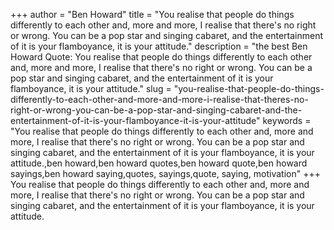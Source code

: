 +++
author = "Ben Howard"
title = "You realise that people do things differently to each other and, more and more, I realise that there's no right or wrong. You can be a pop star and singing cabaret, and the entertainment of it is your flamboyance, it is your attitude."
description = "the best Ben Howard Quote: You realise that people do things differently to each other and, more and more, I realise that there's no right or wrong. You can be a pop star and singing cabaret, and the entertainment of it is your flamboyance, it is your attitude."
slug = "you-realise-that-people-do-things-differently-to-each-other-and-more-and-more-i-realise-that-theres-no-right-or-wrong-you-can-be-a-pop-star-and-singing-cabaret-and-the-entertainment-of-it-is-your-flamboyance-it-is-your-attitude"
keywords = "You realise that people do things differently to each other and, more and more, I realise that there's no right or wrong. You can be a pop star and singing cabaret, and the entertainment of it is your flamboyance, it is your attitude.,ben howard,ben howard quotes,ben howard quote,ben howard sayings,ben howard saying,quotes, sayings,quote, saying, motivation"
+++
You realise that people do things differently to each other and, more and more, I realise that there's no right or wrong. You can be a pop star and singing cabaret, and the entertainment of it is your flamboyance, it is your attitude.
